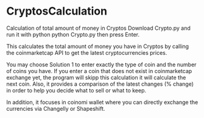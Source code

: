 # CryptosCalculation
Calculation of total amount of money in Cryptos
Download Crypto.py and run it with python
python Crypto.py then press Enter.

This calculates the total amount of money you have in Cryptos 
by calling the coinmarketcap API to get the latest cryptocurrencies prices.

You may choose Solution 1 to enter exactly the type of coin and the number of coins you have.
If you enter a coin that does not exist in coinmarketcap exchange yet, the program will skipp this calculation 
it will calculate the next coin. 
Also, it provides a comparison of the latest changes (% change) in order to help you decide what to sell or what to keep.

In addition, it focuses in coinomi wallet where you can directly exchange the currencies via Changelly or Shapeshift.
